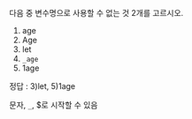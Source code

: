 다음 중 변수명으로 사용할 수 없는 것 2개를 고르시오.

1.  age
2.  Age
3.  let
4.  `_age`
5.  1age

정답 : 3)let, 5)1age

문자, `_`, $로 시작할 수 있음

